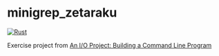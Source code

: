 # minigrep_zetaraku

[![Rust](https://github.com/zetaraku/minigrep_zetaraku/actions/workflows/rust.yaml/badge.svg?branch=master)](https://github.com/zetaraku/minigrep_zetaraku/actions/workflows/rust.yaml)

Exercise project from [An I/O Project: Building a Command Line Program](https://doc.rust-lang.org/book/ch12-00-an-io-project.html)
